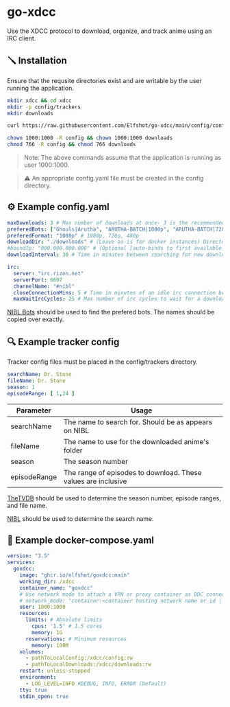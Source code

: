 # go-xdcc
Use the XDCC protocol to download, organize, and track anime using an IRC client.


## 🪛 Installation
Ensure that the requsite directories exist and are writable by the user running the application.

```bash
mkdir xdcc && cd xdcc
mkdir -p config/trackers
mkdir downloads

curl https://raw.githubusercontent.com/Elfshot/go-xdcc/main/config/config.yaml.example -o config/config.yaml -s

chown 1000:1000 -R config && chown 1000:1000 downloads
chmod 766 -R config && chmod 766 downloads
```
> Note: The above commands assume that the application is running as user 1000:1000.

> ⚠️ An appropriate config.yaml file must be created in the config directory.

## ⚙️ Example config.yaml
```yaml
maxDownloads: 3 # Max number of downloads at once- 3 is the recommended max
preferedBots: ["Ghouls|Arutha", "ARUTHA-BATCH|1080p", "ARUTHA-BATCH|720p", "ARUTHA|NEW"] # List of bots to prefer | This order is the order in which packs will be sourced from
preferedFormat: "1080p" # 1080p, 720p, 480p
downloadDir: "./downloads" # (Leave as-is for docker instances) Directory to download to
#boundIp: "000.000.000.000" # (Optional [auto-binds to first available IP]) IP to bind to for DCC TCP connections
downloadInterval: 30 # Time in minutes between searching for new downloads

irc:
  server: "irc.rizon.net"
  serverPort: 6697
  channelName: "#nibl"
  closeConnectionMins: 5 # Time in minutes of an idle irc connection before closing it
  maxWaitIrcCycles: 25 # Max number of irc cycles to wait for a download to start before erroring
```
[NIBL Bots](https://nibl.co.uk/bots) should be used to find the prefered bots. The names should be copied over exactly.

## 🔍 Example tracker config
Tracker config files must be placed in the config/trackers directory.

```yaml
searchName: Dr. Stone
fileName: Dr. Stone
season: 1
episodeRange: [ 1,24 ]
```

| Parameter | Usage |
| ------- | ------- |
| searchName | The name to search for. Should be as appears on NIBL |
| fileName | The name to use for the downloaded anime's folder |
| season | The season number |
| episodeRange | The range of episodes to download. These values are inclusive |

[TheTVDB](https://thetvdb.com/) should be used to determine the season number, episode ranges, and file name.

[NIBL](https://nibl.co.uk/) should be used to determine the search name.

## 🐳 Example docker-compose.yaml
```yaml
version: "3.5"
services:
  goxdcc:
    image: "ghcr.io/elfshot/goxdcc:main"
    working_dir: /xdcc
    container_name: "goxdcc"
    # Use network mode to attach a VPN or proxy container as DDC connections are not encrypted
    # network_mode: "container:<container hosting network name or id | No arrows>"
    user: 1000:1000
    resources:
      limits: # Absolute limits
        cpus: '1.5' # 1.5 cores
        memory: 1G
      reservations: # Minimum resources
        memory: 100M
    volumes:
      - pathToLocalConfig:/xdcc/config:rw
      - pathToLocalDownloads:/xdcc/downloads:rw
    restart: unless-stopped
    environment:
      - LOG_LEVEL=INFO #DEBUG, INFO, ERROR (Default)
    tty: true
    stdin_open: true
```
